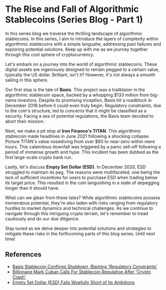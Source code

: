 # The Rise and Fall of Algorithmic Stablecoins (Series Blog - Part 1)

In this series blog we traverse the thrilling landscape of algorithmic stablecoins. In this series, I aim to introduce the layers of complexity within algorithmic stablecoins with a simple languahe, addressing past failures and exploring potential solutions. Keep up with me as we journey together through this cool sphere of cryptocurrency. 


Let's embark on a journey into the world of algorithmic stablecoins. These digital assets are ingeniously designed to remain pegged to a certain value, typically the US dollar. Brilliant, isn't it? However, it's not always a smooth sailing in this sphere.

Our first stop is the tale of **Basis**. This project was a trailblazer in the algorithmic stablecoin space, backed by a whopping $133 million from big-name investors. Despite its promising inception, Basis hit a roadblock in December 2018 before it could even truly begin. Regulatory constraints, due to the coin's structure, led to concerns that it might be classified as a security. Facing a sea of potential regulations, the Basis team decided to abort their mission.

Next, we make a pit stop at **Iron Finance's TITAN**. This algorithmic stablecoin made headlines in June 2021 following a shocking collapse. Picture TITAN's value nosediving from over $60 to near-zero within mere hours. This calamitous downfall was triggered by a panic sell-off following a period of immense growth and hype. This incident has been dubbed as the first large-scale crypto bank run.

Lastly, let's discuss **Empty Set Dollar (ESD)**. In December 2020, ESD struggled to maintain its peg. The reasons were multifaceted, one being the lack of sufficient incentives for users to purchase ESD when trading below its target price. This resulted in the coin languishing in a state of depegging longer than it should have.

What can we glean from these tales? While algorithmic stablecoins possess tremendous potential, they're also laden with risks ranging from regulatory hurdles to market dynamics and technical challenges. As we continue to navigate through this intriguing crypto terrain, let's remember to tread cautiously and do our due diligence.  

Stay tuned as we delve deeper into potential solutions and strategies to mitigate these risks in the forthcoming parts of this blog series. Until next time!

## References

- [Basis Stablecoin Confirms Shutdown, Blaming 'Regulatory Constraints'](https://www.coindesk.com/basis-stablecoin-confirms-shutdown-blaming-regulatory-constraints)
- [Billionaire Mark Cuban Calls For Stablecoin Regulation After 'Crypto Crash'](https://www.forbes.com/sites/billybambrough/2021/06/17/billionaire-mark-cuban-calls-for-stablecoin-regulation-after-losing-money-in-crypto-crash/?sh=4eaea7d25379)
- [Empty Set Dollar (ESD) Falls Woefully Short of Its Ambitions](https://cryptobriefing.com/empty-set-dollar-esd-falls-woefully-short-its-ambitions/)
